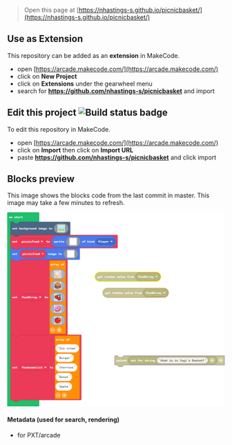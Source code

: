  


> Open this page at [https://nhastings-s.github.io/picnicbasket/](https://nhastings-s.github.io/picnicbasket/)

## Use as Extension

This repository can be added as an **extension** in MakeCode.

* open [https://arcade.makecode.com/](https://arcade.makecode.com/)
* click on **New Project**
* click on **Extensions** under the gearwheel menu
* search for **https://github.com/nhastings-s/picnicbasket** and import

## Edit this project ![Build status badge](https://github.com/nhastings-s/picnicbasket/workflows/MakeCode/badge.svg)

To edit this repository in MakeCode.

* open [https://arcade.makecode.com/](https://arcade.makecode.com/)
* click on **Import** then click on **Import URL**
* paste **https://github.com/nhastings-s/picnicbasket** and click import

## Blocks preview

This image shows the blocks code from the last commit in master.
This image may take a few minutes to refresh.

![A rendered view of the blocks](https://github.com/nhastings-s/picnicbasket/raw/master/.github/makecode/blocks.png)

#### Metadata (used for search, rendering)

* for PXT/arcade
<script src="https://makecode.com/gh-pages-embed.js"></script><script>makeCodeRender("{{ site.makecode.home_url }}", "{{ site.github.owner_name }}/{{ site.github.repository_name }}");</script>
